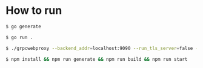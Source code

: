 # How to run
```sh
$ go generate
```
```sh
$ go run .
```
```sh
$ ./grpcwebproxy --backend_addr=localhost:9090 --run_tls_server=false --allow_all_origins
```
```sh
$ npm install && npm run generate && npm run build && npm run start
```
